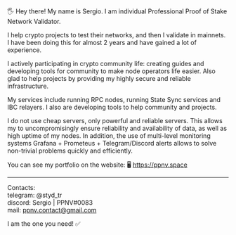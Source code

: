 🖐 Hey there! My name is Sergio. I am individual Professional Proof of Stake Network Validator.

I help crypto projects to test their networks, and then I validate in mainnets.
I have been doing this for almost 2 years and have gained a lot of experience.

I actively participating in crypto community life: creating guides and developing tools for community to make node operators life easier. Also glad to help projects by providing my highly secure and reliable infrastructure.

My services include running RPC nodes, running State Sync services and IBC relayers. I also are developing tools to help community and projects.

I do not use cheap servers, only powerful and reliable servers. This allows my to uncompromisingly ensure reliability and availability of data, as well as high uptime of my nodes. In addition, the use of multi-level monitoring systems Grafana + Prometeus + Telegram/Discord alerts allows to solve non-trivial problems quickly and efficiently.

You can see my portfolio on the website: 🖥 https://ppnv.space

***

Contacts: <br>
telegram: @styd_tr <br>
discord: Sergio | PPNV#0083 <br>
mail: ppnv.contact@gmail.com

I am the one you need! ✅
